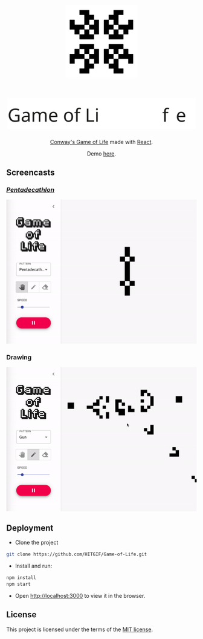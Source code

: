 <p align='center'>
    <img
    width=192
    height=192
    style='margin: 12px;'
    src='src/res/img/gol_logo.svg' />
</p>

<div align="center">

<h1 align='center'>
    <img
    width=500
    src='src/res/img/game_of_life.svg' />
</h1>

[Conway's Game of Life](https://www.conwaylife.com/) made with [React](https://reactjs.org/). 

Demo [here](https://life.carbonyl.io).

</div>

## Screencasts
### [*Pentadecathlon*](https://www.conwaylife.com/wiki/Pentadecathlon)
![pentadecathlon](/src/res/img/penta.gif)
### Drawing
![draw](/src/res/img/draw.gif)

## Deployment

- Clone the project

```bash
git clone https://github.com/HITGIF/Game-of-Life.git
```

- Install and run:

```bash
npm install
npm start
```

- Open [http://localhost:3000](http://localhost:3000) to view it in the browser.

## License

This project is licensed under the terms of the [MIT license](/LICENSE).